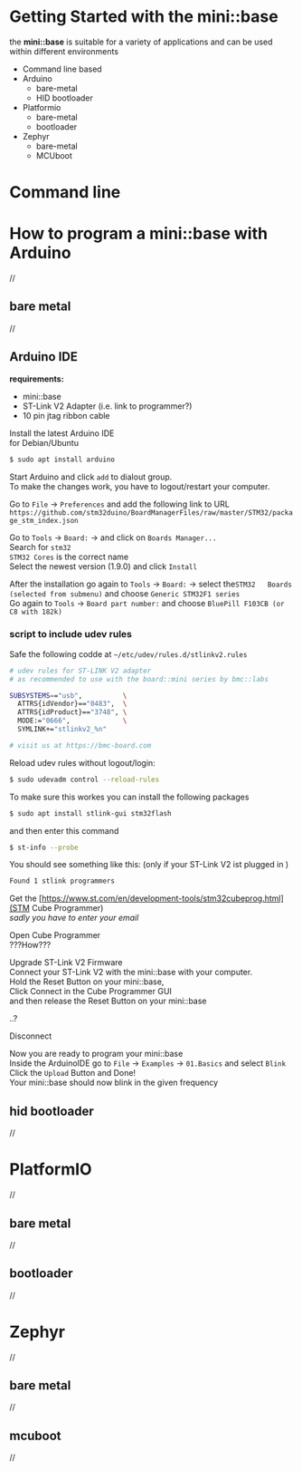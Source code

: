 # Getting Started with the mini::base
the **mini::base** is suitable for a variety of applications and can be used
within different environments   
- Command line based  
- Arduino  
	* bare-metal  
	* HID bootloader  
- Platformio  
	* bare-metal  
	* bootloader  
- Zephyr 
	* bare-metal  
	* MCUboot  

# Command line

# How to program a mini::base with Arduino
//
## bare metal
//

## Arduino IDE

**requirements:**
- mini::base
- ST-Link V2 Adapter (i.e. link to programmer?)
- 10 pin jtag ribbon cable

Install the latest Arduino IDE  
for Debian/Ubuntu  
```zsh
$ sudo apt install arduino
```
Start Arduino and click `add` to dialout group.  
To make the changes work, you have to logout/restart your computer.

Go to `File` -> `Preferences` and add the following link to URL  
```https://github.com/stm32duino/BoardManagerFiles/raw/master/STM32/package_stm_index.json```

Go to `Tools` -> `Board:` -> and click on `Boards Manager...`  
Search for `stm32`  
`STM32 Cores` is the correct name  
Select the newest version (1.9.0) and click `Install`

After the installation go again to `Tools` -> `Board:` -> select the`STM32  
Boards (selected from submenu)` and choose `Generic STM32F1 series`  
Go again to `Tools` -> `Board part number:` and choose `BluePill F103CB (or C8 with 182k)`

### script to include udev rules
Safe the following codde at `~/etc/udev/rules.d/stlinkv2.rules`
```zsh
# udev rules for ST-LINK V2 adapter
# as recommended to use with the board::mini series by bmc::labs

SUBSYSTEMS=="usb",          \
  ATTRS{idVendor}=="0483",  \
  ATTRS{idProduct}=="3748", \
  MODE:="0666",             \
  SYMLINK+="stlinkv2_%n"

# visit us at https://bmc-board.com
```

Reload udev rules without logout/login:
```zsh
$ sudo udevadm control --reload-rules
```

To make sure this workes you can install the following packages
```zsh
$ sudo apt install stlink-gui stm32flash
```
and then enter this command
```zsh
$ st-info --probe
```

You should see something like this: (only if your ST-Link V2 ist plugged in )
```zsh
Found 1 stlink programmers
```

Get the [https://www.st.com/en/development-tools/stm32cubeprog.html](STM Cube Programmer)  
_sadly you have to enter your email_

Open Cube Programmer  
???How???

Upgrade ST-Link V2 Firmware  
Connect your ST-Link V2 with the mini::base with your computer.  
Hold the Reset Button on your mini::base,  
Click Connect in the Cube Programmer GUI  
and then release the Reset Button on your mini::base

..?

Disconnect

Now you are ready to program your mini::base  
Inside the ArduinoIDE go to `File` -> `Examples` -> `01.Basics` and select `Blink`  
Click the `Upload` Button and Done!  
Your mini::base should now blink in the given frequency

## hid bootloader
//
# PlatformIO
//
## bare metal
//
## bootloader
//
# Zephyr
//
## bare metal
//
## mcuboot
//
